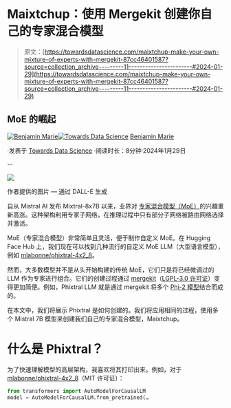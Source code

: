 # Maixtchup：使用 Mergekit 创建你自己的专家混合模型

> 原文：[https://towardsdatascience.com/maixtchup-make-your-own-mixture-of-experts-with-mergekit-87cc46401587?source=collection_archive---------11-----------------------#2024-01-29](https://towardsdatascience.com/maixtchup-make-your-own-mixture-of-experts-with-mergekit-87cc46401587?source=collection_archive---------11-----------------------#2024-01-29)

## MoE 的崛起

[](https://medium.com/@bnjmn_marie?source=post_page---byline--87cc46401587--------------------------------)[![Benjamin Marie](../Images/3ea1ad230cb1e67610418a8e36a5e5dd.png)](https://medium.com/@bnjmn_marie?source=post_page---byline--87cc46401587--------------------------------)[](https://towardsdatascience.com/?source=post_page---byline--87cc46401587--------------------------------)[![Towards Data Science](../Images/a6ff2676ffcc0c7aad8aaf1d79379785.png)](https://towardsdatascience.com/?source=post_page---byline--87cc46401587--------------------------------) [Benjamin Marie](https://medium.com/@bnjmn_marie?source=post_page---byline--87cc46401587--------------------------------)

·发表于 [Towards Data Science](https://towardsdatascience.com/?source=post_page---byline--87cc46401587--------------------------------) ·阅读时长：8分钟·2024年1月29日

--

![](../Images/ce341668f026e81e27282ec3085bba1a.png)

作者提供的图片 — 通过 DALL-E 生成

自从 Mistral AI 发布 Mixtral-8x7B 以来，业界对 [专家混合模型（MoE）](https://medium.com/p/0e3fc7fde818)的兴趣重新高涨。这种架构利用专家子网络，在推理过程中只有部分子网络被路由网络选择并激活。

MoE（专家混合模型）非常简单且灵活，便于制作自定义 MoE。在 Hugging Face Hub 上，我们现在可以找到几种流行的自定义 MoE LLM（大型语言模型），例如 [mlabonne/phixtral-4x2_8](https://huggingface.co/mlabonne/phixtral-4x2_8)。

然而，大多数模型并不是从头开始构建的传统 MoE，它们只是将已经微调过的 LLM 作为专家进行组合。它们的创建过程通过 [mergekit](https://github.com/cg123/mergekit)（[LGPL-3.0 许可证](https://github.com/cg123/mergekit#LGPL-3.0-1-ov-file)）变得更加简便。例如，Phixtral LLM 就是通过 mergekit 将多个 [Phi-2 模型](https://medium.com/p/06db49949ff1)结合而成的。

在本文中，我们将展示 Phixtral 是如何创建的。我们将应用相同的过程，使用多个 Mistral 7B 模型来创建我们自己的专家混合模型，Maixtchup。

# 什么是 Phixtral？

为了快速理解模型的高层架构，我喜欢将其打印出来。例如，对于 [mlabonne/phixtral-4x2_8](https://huggingface.co/mlabonne/phixtral-4x2_8)（MIT 许可证）：

```py
from transformers import AutoModelForCausalLM
model = AutoModelForCausalLM.from_pretrained(…
```
